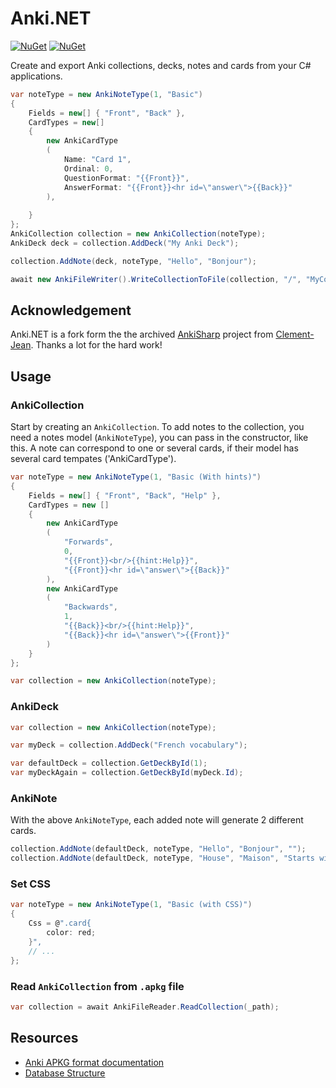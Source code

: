 ﻿# Anki.NET

[![NuGet](https://img.shields.io/nuget/v/Anki.NET.svg)](https://www.nuget.org/packages/Anki.NET)
[![NuGet](https://img.shields.io/nuget/dt/Anki.NET.svg)](https://www.nuget.org/packages/Anki.NET)

Create and export Anki collections, decks, notes and cards from your C# applications.

```csharp
var noteType = new AnkiNoteType(1, "Basic")
{
    Fields = new[] { "Front", "Back" },
    CardTypes = new[]
    {
        new AnkiCardType
        (
            Name: "Card 1",
            Ordinal: 0,
            QuestionFormat: "{{Front}}",
            AnswerFormat: "{{Front}}<hr id=\"answer\">{{Back}}"
        ),
                
    }
};
AnkiCollection collection = new AnkiCollection(noteType);
AnkiDeck deck = collection.AddDeck("My Anki Deck");

collection.AddNote(deck, noteType, "Hello", "Bonjour");

await new AnkiFileWriter().WriteCollectionToFile(collection, "/", "MyCollection.apkg");
```

## Acknowledgement

Anki.NET is a fork form the the archived [AnkiSharp](https://github.com/AnkiTools/AnkiSharp) project from [Clement-Jean](https://github.com/Clement-Jean). Thanks a lot for the hard work!

## Usage

### AnkiCollection

Start by creating an `AnkiCollection`. To add notes to the collection, you need a notes model (`AnkiNoteType`), you can pass in the constructor, like this.
A note can correspond to one or several cards, if their model has several card tempates ('AnkiCardType').

``` csharp
var noteType = new AnkiNoteType(1, "Basic (With hints)")
{
    Fields = new[] { "Front", "Back", "Help" },
    CardTypes = new []
    {
        new AnkiCardType
        (
            "Forwards",
            0,
            "{{Front}}<br/>{{hint:Help}}",
            "{{Front}}<hr id=\"answer\">{{Back}}"
        ),
        new AnkiCardType
        (
            "Backwards",
            1,
            "{{Back}}<br/>{{hint:Help}}",
            "{{Back}}<hr id=\"answer\">{{Front}}"
        )
    }
};

var collection = new AnkiCollection(noteType);
```

### AnkiDeck

``` csharp
var collection = new AnkiCollection(noteType);

var myDeck = collection.AddDeck("French vocabulary");

var defaultDeck = collection.GetDeckById(1);
var myDeckAgain = collection.GetDeckById(myDeck.Id);
```

### AnkiNote

With the above `AnkiNoteType`, each added note will generate 2 different cards.

```csharp
collection.AddNote(defaultDeck, noteType, "Hello", "Bonjour", "");
collection.AddNote(defaultDeck, noteType, "House", "Maison", "Starts with "M");
```

### Set CSS

``` csharp
var noteType = new AnkiNoteType(1, "Basic (with CSS)")
{
    Css = @".card{
        color: red;
    }",
    // ... 
};
```

### Read `AnkiCollection` from `.apkg` file

``` csharp
var collection = await AnkiFileReader.ReadCollection(_path);
```

## Resources

- [Anki APKG format documentation](http://decks.wikia.com/wiki/Anki_APKG_format_documentation)
- [Database Structure](https://github.com/ankidroid/Anki-Android/wiki/Database-Structure)
